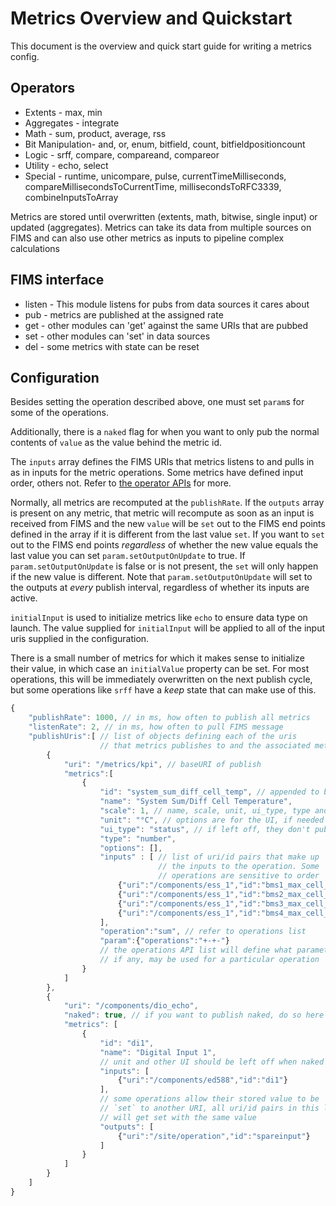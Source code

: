 # Metrics Overview and Quickstart

This document is the overview and quick start guide for writing a metrics config.

## Operators

* Extents - max, min
* Aggregates - integrate
* Math - sum, product, average, rss
* Bit Manipulation- and, or, enum, bitfield, count, bitfieldpositioncount
* Logic - srff, compare, compareand, compareor
* Utility - echo, select
* Special - runtime, unicompare, pulse, currentTimeMilliseconds, compareMillisecondsToCurrentTime, millisecondsToRFC3339, combineInputsToArray

Metrics are stored until overwritten (extents, math, bitwise, single input) or updated
(aggregates). Metrics can take its data from multiple sources on FIMS and can also
use other metrics as inputs to pipeline complex calculations

## FIMS interface

* listen - This module listens for pubs from data sources it cares about
* pub - metrics are published at the assigned rate
* get - other modules can 'get' against the same URIs that are pubbed
* set - other modules can 'set' in data sources
* del - some metrics with state can be reset

## Configuration

Besides setting the operation described above, one must set `param`s for some
of the operations.

Additionally, there is a `naked` flag for when you want to only pub the
normal contents of `value` as the value behind the metric id.

The `inputs` array defines the FIMS URIs that metrics listens to and pulls in 
as in inputs for the metric operations. Some metrics have defined input order,
others not. Refer to [the operator APIs](doc/operators.md) for more.

Normally, all metrics are recomputed at the `publishRate`. If the `outputs`
array is present on any metric, that metric will recompute as soon as an
input is received from FIMS and the new `value` will be `set` out to
the FIMS end points defined in the array if it is different from the
last value `set`. If you want to `set` out to the FIMS end points
*regardless* of whether the new value equals the last value you can set
`param.setOutputOnUpdate` to true. If `param.setOutputOnUpdate` is false or
is not present, the `set` will only happen if the new value is different.
Note that `param.setOutputOnUpdate` will set to the outputs at *every*
publish interval, regardless of whether its inputs are active.

`initialInput` is used to initialize metrics like `echo` to ensure data type 
on launch. The value supplied for `initialInput` will be applied to all of 
the input uris supplied in the configuration.

There is a small number of metrics for which it makes sense to initialize 
their value, in which case an `initialValue` property can be set. For most
operations, this will be immediately overwritten on the next publish cycle,
but some operations like `srff` have a *keep* state that can make use of this.

```javascript
{
    "publishRate": 1000, // in ms, how often to publish all metrics
    "listenRate": 2, // in ms, how often to pull FIMS message
    "publishUris":[ // list of objects defining each of the uris
                    // that metrics publishes to and the associated metrics
        {   
            "uri": "/metrics/kpi", // baseURI of publish
            "metrics":[
                {
                    "id": "system_sum_diff_cell_temp", // appended to baseURI
                    "name": "System Sum/Diff Cell Temperature",
                    "scale": 1, // name, scale, unit, ui_type, type and 
                    "unit": "°C", // options are for the UI, if needed
                    "ui_type": "status", // if left off, they don't publish
                    "type": "number",
                    "options": [],
                    "inputs" : [ // list of uri/id pairs that make up 
                                 // the inputs to the operation. Some
                                 // operations are sensitive to order
                        {"uri":"/components/ess_1","id":"bms1_max_cell_temp"},
                        {"uri":"/components/ess_1","id":"bms2_max_cell_temp"},
                        {"uri":"/components/ess_1","id":"bms3_max_cell_temp"},
                        {"uri":"/components/ess_1","id":"bms4_max_cell_temp"}
                    ],
                    "operation":"sum", // refer to operations list
                    "param":{"operations":"+-+-"}
                    // the operations API list will define what parameters,
                    // if any, may be used for a particular operation
                }
            ]
        },
        {
            "uri": "/components/dio_echo",
            "naked": true, // if you want to publish naked, do so here
            "metrics": [
                {
                    "id": "di1",
                    "name": "Digital Input 1",
                    // unit and other UI should be left off when naked
                    "inputs": [ 
                        {"uri":"/components/ed588","id":"di1"} 
                    ],
                    // some operations allow their stored value to be
                    // `set` to another URI, all uri/id pairs in this list
                    // will get set with the same value
                    "outputs": [
                        {"uri":"/site/operation","id":"spareinput"}
                    ]
                }
            ]
        }
    ]
}
```
